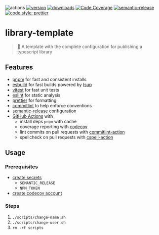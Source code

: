 ![actions][actions-badge]
[![version][version-badge]][package] [![downloads][downloads-badge]][npmtrends]
[![Code Coverage][coverage-badge]][coverage]
[![semantic-release][semantic-release-badge]][semantic-release]
[![code style: prettier][prettier-badge]][prettier]

# library-template

<!-- ![description starts here] -->

> 🍱 A template with the complete configuration for publishing a typescript library

## Features

- [pnpm][pnpm] for fast and consistent installs
- [esbuild][esbuild] for fast builds powered by [tsup][tsup]
- [vitest][vitest] for fast unit tests
- [eslint][eslint] for static analysis
- [prettier][prettier] for formatting
- [commitlint][commitlint] to help enforce conventions
- [semantic-release][semantic-release] configuration
- [GitHub Actions][github-actions] with
  - install deps `pnpm` with cache
  - coverage reporting with [codecov][codecov]
  - lint commits on pull requests with [commitlint-action][commitlint-action]
  - spellcheck on pull requests with [cspell-action][cspell-action]

<!-- ![description ends here] -->

<!-- ![usage starts here] -->

## Usage

### Prerequisites

- [create secrets][create-secrets]
  - `SEMANTIC_RELEASE`
  - `NPM_TOKEN`
- [create codecov account][codecov-quickstart]

### Steps

1. `./scripts/change-name.sh`
1. `./scripts/change-user.sh`
1. `rm -rf scripts`

<!-- ![usage ends here] -->

<!-- badges links -->

[actions-badge]: https://img.shields.io/github/workflow/status/jimmy-guzman/library-template/release?label=actions&logo=github-actions&style=flat-square
[version-badge]: https://img.shields.io/npm/v/library-template.svg?logo=npm&style=flat-square
[package]: https://www.npmjs.com/package/library-template
[downloads-badge]: https://img.shields.io/npm/dm/library-template.svg?logo=npm&style=flat-square
[npmtrends]: http://www.npmtrends.com/library-template
[semantic-release]: https://semantic-release.gitbook.io/semantic-release/
[semantic-release-badge]: https://img.shields.io/badge/%20%20%F0%9F%93%A6%F0%9F%9A%80-semantic--release-e10079.svg?style=flat-square
[coverage-badge]: https://img.shields.io/codecov/c/github/jimmy-guzman/library-template.svg?style=flat-square
[coverage]: https://codecov.io/github/jimmy-guzman/library-template
[prettier-badge]: https://img.shields.io/badge/code_style-prettier-ff69b4.svg?style=flat-square
[prettier]: https://github.com/prettier/prettier

<!-- features links -->

[pnpm]: https://pnpm.io
[esbuild]: https://esbuild.github.io
[tsup]: https://tsup.egoist.sh
[commitlint]: https://commitlint.js.org/#
[eslint]: https://eslint.org
[vitest]: https://vitest.dev
[codecov]: https://codecov.io
[github-actions]: https://github.com/features/actions
[cspell-action]: https://github.com/streetsidesoftware/cspell-action
[commitlint-action]: https://github.com/wagoid/commitlint-github-action

<!-- usage links -->

[use-template]: https://github.com/jimmy-guzman/library-template/generate
[create-secrets]: https://docs.github.com/en/actions/reference/encrypted-secrets#creating-encrypted-secrets-for-a-repository
[codecov-quickstart]: https://docs.codecov.io/docs/quick-start
